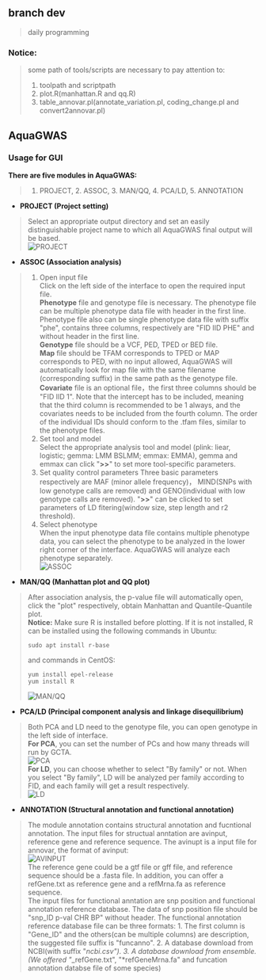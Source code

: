 ## branch dev 
>daily programming

### Notice:
>some path of tools/scripts are necessary to pay attention to:
>1. toolpath and scriptpath
>2. plot.R(manhattan.R and qq.R)
>3. table_annovar.pl(annotate_variation.pl, coding_change.pl and convert2annovar.pl)

## AquaGWAS
### Usage for GUI
**There are five modules in AquaGWAS:** 
>1. PROJECT, 2. ASSOC, 3. MAN/QQ, 4. PCA/LD, 5. ANNOTATION
+ **PROJECT (Project setting)**   
>Select an appropriate output directory and set an easily distinguishable project name to which all AquaGWAS final output will be based.   
![PROJECT](https://note.youdao.com/favicon.ico)
+ **ASSOC (Association analysis)**   
>1. Open input file  
Click on the left side of the interface to open the required input file.  
**Phenotype** file and genotype file is necessary. The phenotype file can be multiple phenotype data file with header in the first line. Phenotype file also can be single phenotype data file with suffix "phe", contains three columns, respectively are "FID IID PHE" and without header in the first line.   
**Genotype** file should be a VCF, PED, TPED or BED file.   
**Map** file should be TFAM corresponds to TPED or MAP corresponds to PED, with no input allowed, AquaGWAS will automatically look for map file with the same filename (corresponding suffix) in the same path as the genotype file.  
**Covariate** file is an optional file，the first three columns should be "FID IID 1". Note that the intercept has to be included, meaning that the third column is recommended to be 1 always, and the covariates needs to be included from the fourth column. The order of the individual IDs should conform to the .tfam files, similar to the phenotype files.   
>2. Set tool and model  
Select the appropriate analysis tool and model (plink: liear, logistic; gemma: LMM BSLMM; emmax: EMMA), gemma and emmax can click "**>>**" to set more tool-specific parameters.  
>3. Set quality control parameters 
Three basic parameters respectively are MAF (minor allele frequency)， MIND(SNPs with low genotype calls are removed) and GENO(individual with low genotype calls are removed). "**>>**" can be clicked to set parameters of LD fitering(window size, step length and r2 threshold).
>4. Select phenotype  
When the input phenotype data file contains multiple phenotype data, you can select the phenotype to be analyzed in the lower right corner of the interface. AquaGWAS will analyze each phenotype separately.   
![ASSOC](https://note.youdao.com/favicon.ico)
+ **MAN/QQ (Manhattan plot and QQ plot)**
>After association analysis, the p-value file will automatically open, click the "plot" respectively, obtain Manhattan and Quantile-Quantile plot.   
**Notice:** Make sure R is installed before plotting. If it is not installed, R can be installed using the following commands in Ubuntu:  
> ```   
> sudo apt install r-base   
> ```  
> and commands in CentOS:
> ```  
> yum install epel-release   
> yum install R    
> ```  
>![MAN/QQ](https://note.youdao.com/favicon.ico)
+ **PCA/LD (Principal component analysis and linkage disequilibrium)** 
> Both PCA and LD need to the genotype file, you can open genotype in the left side of interface.  
> **For PCA**, you can set the number of PCs and how many threads will run by GCTA.   
> ![PCA](https://note.youdao.com/favicon.ico)   
**For LD**, you can choose whether to select "By family" or not. When you select "By family", LD will be analyzed per family according to FID, and each family will get a result respectively.   
![LD](https://note.youdao.com/favicon.ico)
+ **ANNOTATION (Structural annotation and functional annotation)**
> The module annotation contains structural annotation and fucntional annotation. The input files for  structual anntation are avinput, reference gene and reference sequence. The avinupt is a input file for annovar, the format of avinput:  
![AVINPUT](https://note.youdao.com/favicon.ico)  
The reference gene could be a gtf file or gff file, and reference sequence should be a .fasta file. In addition, you can offer a refGene.txt as reference gene and a refMrna.fa as reference sequence.   
The input files for functional anntation are snp position and functional annotation reference database. The data of snp position file should be "snp_ID p-val CHR BP" without header. The functional annotation reference database file can be three formats: 1. The first column is "Gene_ID" and the others(can be multiple columns) are description, the suggested file suffix is "funcanno". 2. A database download from NCBI(with suffix "*ncbi.csv"). 3. A database download from ensemble. (We offered "*_refGene.txt", "*refGeneMrna.fa" and funcation annotation databse file of some species)
